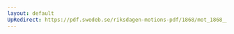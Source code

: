 ```yaml
---
layout: default
UpRedirect: https://pdf.swedeb.se/riksdagen-motions-pdf/1868/mot_1868__ak__00210.pdf
---
```

